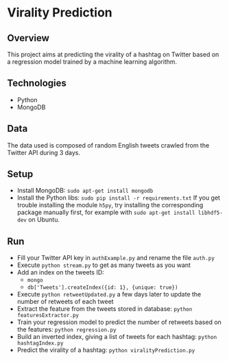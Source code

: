 Virality Prediction
===================
Overview
--------
This project aims at predicting the virality of a hashtag on Twitter based on a regression model trained by a machine learning algorithm.

Technologies
------------
- Python
- MongoDB

Data
----
The data used is composed of random English tweets crawled from the Twitter API during 3 days.

Setup
-----
- Install MongoDB: `sudo apt-get install mongodb`
- Install the Python libs: `sudo pip install -r requirements.txt`
If you get trouble installing the module `h5py`, try installing the corresponding package manually first, for example with `sudo apt-get install libhdf5-dev` on Ubuntu.

Run
---
- Fill your Twitter API key in `authExample.py` and rename the file `auth.py`
- Execute `python stream.py` to get as many tweets as you want
- Add an index on the tweets ID:
    - `mongo`
    - `db['Tweets'].createIndex({id: 1}, {unique: true})`
- Execute `python retweetUpdated.py` a few days later to update the number of retweets of each tweet
- Extract the feature from the tweets stored in database: `python featuresExtractor.py`
- Train your regression model to predict the number of retweets based on the features: `python regression.py`
- Build an inverted index, giving a list of tweets for each hashtag: `python hashtagIndex.py`
- Predict the virality of a hashtag: `python viralityPrediction.py`